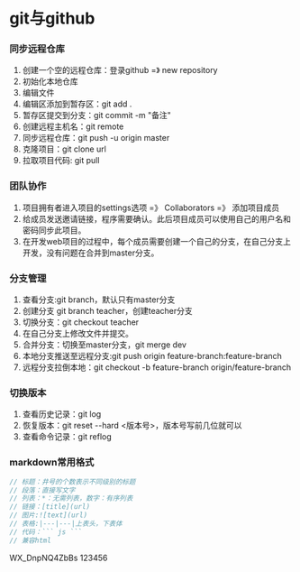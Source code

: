 # git与github

### 同步远程仓库
1. 创建一个空的远程仓库：登录github =》 new repository
2. 初始化本地仓库
3. 编辑文件
4. 编辑区添加到暂存区：git add .
5. 暂存区提交到分支：git commit -m "备注"
6. 创建远程主机名：git remote
7. 同步远程仓库：git push -u origin master
8. 克隆项目：git clone url
9. 拉取项目代码: git pull

### 团队协作

1. 项目拥有者进入项目的settings选项 =》 Collaborators =》 添加项目成员
2. 给成员发送邀请链接，程序需要确认。此后项目成员可以使用自己的用户名和密码同步此项目。
3. 在开发web项目的过程中，每个成员需要创建一个自己的分支，在自己分支上开发，没有问题在合并到master分支。

### 分支管理

1. 查看分支:git branch，默认只有master分支
2. 创建分支 git branch teacher，创建teacher分支
3. 切换分支：git checkout teacher 
4. 在自己分支上修改文件并提交。
5. 合并分支：切换至master分支，git merge dev
6. 本地分支推送至远程分支:git push origin feature-branch:feature-branch
7. 远程分支拉倒本地：git checkout -b feature-branch origin/feature-branch

### 切换版本

1. 查看历史记录：git log
2. 恢复版本：git reset --hard <版本号>，版本号写前几位就可以
3. 查看命令记录：git reflog

### markdown常用格式

``` js
// 标题：井号的个数表示不同级别的标题
// 段落：直接写文字
// 列表：*：无需列表，数字：有序列表
// 链接：[title](url)
// 图片:![text](url)
// 表格:|---|---|上表头，下表体
// 代码：``` js ```
// 兼容html
```
WX_DnpNQ4ZbBs 123456